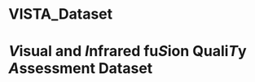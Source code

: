 # VISTA_Dataset
# ***V***isual and ***I***nfrared fu***S***ion Quali***T***y ***A***ssessment Dataset
